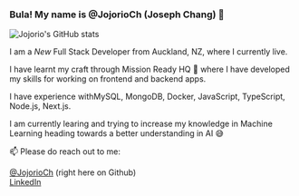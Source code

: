 ### Bula!  My name is @JojorioCh (Joseph Chang) 👋




![Jojorio's GitHub stats](https://github-readme-stats.vercel.app/api?username=JojorioCh&show_icons=true&theme=shadow_blue)

I am a *New* Full Stack Developer from Auckland, NZ, where I currently live.

I have learnt my craft through Mission Ready HQ 🥰 where I have developed my skills for working on frontend and backend apps.

I have experience withMySQL, MongoDB, Docker, JavaScript, TypeScript, Node.js, Next.js. 

I am currently learing and trying to increase my knowledge in Machine Learning heading towards a better understanding in AI 😅

📫 Please do reach out to me:

[@JojorioCh](https://github.com/JojorioCh) (right here on Github)<br>
[LinkedIn](https://www.linkedin.com/in/joseph-chang-b25977144/)


<!--
**JojorioCh/JojorioCh** is a ✨ _special_ ✨ repository because its `README.md` (this file) appears on your GitHub profile.

Here are some ideas to get you started:

- 🔭 I’m currently working on ...
- 🌱 I’m currently learning ...
- 👯 I’m looking to collaborate on ...
- 🤔 I’m looking for help with ...
- 💬 Ask me about ...
- 📫 How to reach me: ...
- 😄 Pronouns: ...
- ⚡ Fun fact: ...
-->
